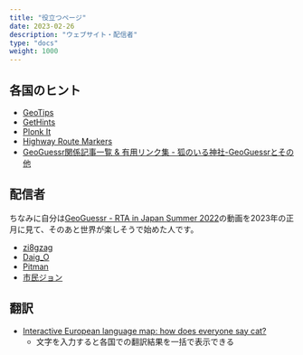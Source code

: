 ```yaml
---
title: "役立つページ"
date: 2023-02-26
description: "ウェブサイト・配信者"
type: "docs"
weight: 1000
---
```



<h2 class="no-blur">各国のヒント</h2>

- [GeoTips](https://geotips.net/)
- [GetHints](https://geohints.com/)
- [Plonk It](https://www.plonkit.net/)
- [Highway Route Markers](http://routemarkers.com/)
- [GeoGuessr関係記事一覧 & 有用リンク集 - 狐のいる神社-GeoGuessrとその他](https://ninfox3.blogspot.com/2023/01/blog-post.html)

<h2 class="no-blur">配信者</h2>

ちなみに自分は[GeoGuessr - RTA in Japan Summer 2022](https://www.youtube.com/watch?v=LNRalb3YtSQ)の動画を2023年の正月に見て、そのあと世界が楽しそうで始めた人です。

- [zi8gzag](https://www.youtube.com/@zi8gzag)
- [Daig_O](https://www.youtube.com/@Daig_O)
- [Pitman](https://www.youtube.com/@Pitman_live)
- [市民ジョン](https://www.twitch.tv/geociviljohn)

<h2 class="no-blur">翻訳</h2>

- [Interactive European language map: how does everyone say cat?](https://www.theguardian.com/news/datablog/interactive/2014/jan/15/interactive-european-language-map)
  - 文字を入力すると各国での翻訳結果を一括で表示できる
